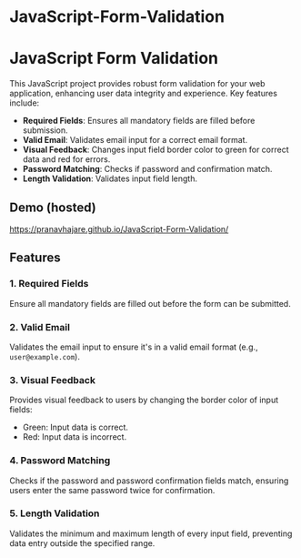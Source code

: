 # JavaScript-Form-Validation
# JavaScript Form Validation



This JavaScript project provides robust form validation for your web application, enhancing user data integrity and experience. Key features include:

- **Required Fields**: Ensures all mandatory fields are filled before submission.
- **Valid Email**: Validates email input for a correct email format.
- **Visual Feedback**: Changes input field border color to green for correct data and red for errors.
- **Password Matching**: Checks if password and confirmation match.
- **Length Validation**: Validates input field length.

## Demo (hosted)
https://pranavhajare.github.io/JavaScript-Form-Validation/


## Features

### 1. Required Fields

Ensure all mandatory fields are filled out before the form can be submitted.

### 2. Valid Email

Validates the email input to ensure it's in a valid email format (e.g., `user@example.com`).

### 3. Visual Feedback

Provides visual feedback to users by changing the border color of input fields:

- Green: Input data is correct.
- Red: Input data is incorrect.

### 4. Password Matching

Checks if the password and password confirmation fields match, ensuring users enter the same password twice for confirmation.

### 5. Length Validation

Validates the minimum and maximum length of every input field, preventing data entry outside the specified range.


